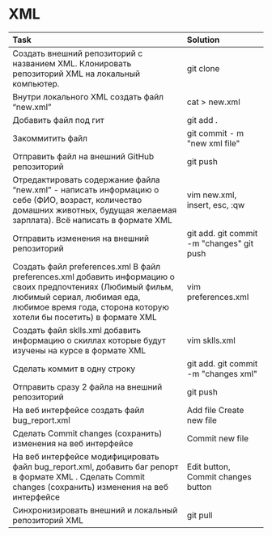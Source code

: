 # XML
Task | Solution 
:---|:------
Создать внешний репозиторий c названием XML. Клонировать репозиторий XML на локальный компьютер. | git clone
Внутри локального XML создать файл “new.xml” | cat > new.xml
Добавить файл под гит | git add .
Закоммитить файл | git commit - m "new xml file"
Отправить файл на внешний GitHub репозиторий | git push
Отредактировать содержание файла “new.xml” - написать информацию о себе (ФИО, возраст, количество домашних животных, будущая желаемая зарплата). Всё написать в формате XML | vim new.xml, insert, esc, :qw
Отправить изменения на внешний репозиторий | git add. git commit -m "changes" git push
Создать файл preferences.xml В файл preferences.xml добавить информацию о своих предпочтениях (Любимый фильм, любимый сериал, любимая еда, любимое время года, сторона которую хотели бы посетить) в формате XML | vim preferences.xml
Создать файл sklls.xml добавить информацию о скиллах которые будут изучены на курсе в формате XML | vim sklls.xml
Сделать коммит в одну строку | git add. git commit -m "changes xml"
Отправить сразу 2 файла на внешний репозиторий | git push
На веб интерфейсе создать файл bug_report.xml |  Add file Create new file
Сделать Commit changes (сохранить) изменения на веб интерфейсе | Commit new file
На веб интерфейсе модифицировать файл bug_report.xml, добавить баг репорт в формате XML . Сделать Commit changes (сохранить) изменения на веб интерфейсе| Edit button,  Commit changes button
Синхронизировать внешний и локальный репозиторий XML | git pull




